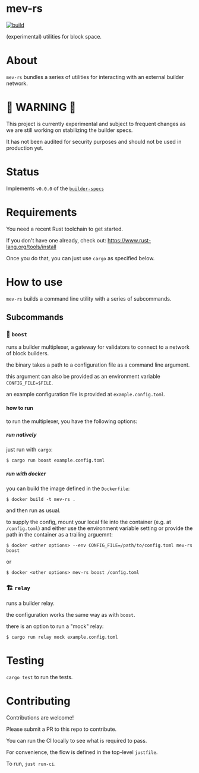# mev-rs

[![build](https://github.com/ralexstokes/mev-rs/actions/workflows/rust.yml/badge.svg?branch=main)](https://github.com/ralexstokes/mev-rs/actions/workflows/rust.yml)

(experimental) utilities for block space.

# About

`mev-rs` bundles a series of utilities for interacting with an external builder network.

# 🚧 WARNING 🚧

This project is currently experimental and subject to frequent changes as we are still working on stabilizing the builder specs.

It has not been audited for security purposes and should not be used in production yet.

# Status

Implements `v0.0.0` of the [`builder-specs`](https://github.com/ethereum/builder-specs)

# Requirements

You need a recent Rust toolchain to get started.

If you don't have one already, check out: https://www.rust-lang.org/tools/install

Once you do that, you can just use `cargo` as specified below.

# How to use

`mev-rs` builds a command line utility with a series of subcommands.

## Subcommands

### 🚀 `boost`

runs a builder multiplexer, a gateway for validators to connect to a network of block builders.

the binary takes a path to a configuration file as a command line argument.

this argument can also be provided as an environment variable `CONFIG_FILE=$FILE`.

an example configuration file is provided at `example.config.toml`.

#### how to run

to run the multiplexer, you have the following options:

##### run natively

just run with `cargo`:

`$ cargo run boost example.config.toml`

##### run with docker

you can build the image defined in the `Dockerfile`:

`$ docker build -t mev-rs .`

and then run as usual.

to supply the config, mount your local file into the container (e.g. at `/config.toml`) and either use the environment
variable setting or provide the path in the container as a trailing arguemnt:

`$ docker <other options> --env CONFIG_FILE=/path/to/config.toml mev-rs boost`

or

`$ docker <other options> mev-rs boost /config.toml`

### 🏗 `relay`

runs a builder relay.

the configuration works the same way as with `boost`.

there is an option to run a "mock" relay:

`$ cargo run relay mock example.config.toml`

# Testing

`cargo test` to run the tests.

# Contributing

Contributions are welcome!

Please submit a PR to this repo to contribute.

You can run the CI locally to see what is required to pass.

For convenience, the flow is defined in the top-level `justfile`.

To run, `just run-ci`.
